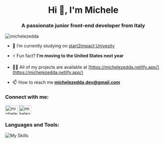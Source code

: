 <h1 align="center">Hi 👋, I'm Michele</h1>
<h3 align="center">A passionate junior front-end developer from Italy</h3>

<p align="left"> <img src="https://komarev.com/ghpvc/?username=michelezedda&label=Profile%20views&color=0e75b6&style=flat" alt="michelezedda" /> </p>

- 🔭 I’m currently studying on [start2impact Univesity](https://www.start2impact.it/)

- ⚡ Fun fact? **I'm moving to the United States next year**

- 👨‍💻 All of my projects are available at [https://michelezedda.netlify.app/](https://michelezedda.netlify.app/)

- 📫 How to reach me **michelezedda.dev@gmail.com**

<h3 align="left">Connect with me:</h3>
<p align="left">
<a href="https://linkedin.com/in/michele-zedda-8a24002a0" target="blank"><img align="center" src="https://raw.githubusercontent.com/rahuldkjain/github-profile-readme-generator/master/src/images/icons/Social/linked-in-alt.svg" alt="michele-zedda-8a24002a0" height="30" width="40" /></a>
<a href="https://instagram.com/mikelez" target="blank"><img align="center" src="https://raw.githubusercontent.com/rahuldkjain/github-profile-readme-generator/master/src/images/icons/Social/instagram.svg" alt="mikelez" height="30" width="40" /></a>
</p>

<h3 align="left">Languages and Tools:</h3>

![My Skills](https://skillicons.dev/icons?i=html,css,js,react,vite,bootstrap,npm,nodejs,sass,tailwind,vscode,git,github,canva,webpack,netlify)
<br/>
